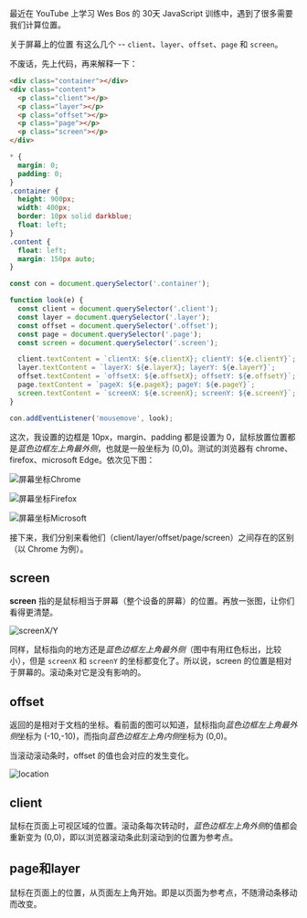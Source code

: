 最近在 YouTube 上学习 Wes Bos 的 30天 JavaScript 训练中，遇到了很多需要我们计算位置。

关于屏幕上的位置 有这么几个 -- `client`、`layer`、`offset`、`page` 和 `screen`。

不废话，先上代码，再来解释一下：

```html
<div class="container"></div>
<div class="content">
  <p class="client"></p>
  <p class="layer"></p>
  <p class="offset"></p>
  <p class="page"></p>
  <p class="screen"></p>
</div>
```

```css
* {
  margin: 0;
  padding: 0;
}
.container {
  height: 900px;
  width: 400px;
  border: 10px solid darkblue;
  float: left;
}
.content {
  float: left;
  margin: 150px auto;
}
```

```js
const con = document.querySelector('.container');

function look(e) {
  const client = document.querySelector('.client');
  const layer = document.querySelector('.layer');
  const offset = document.querySelector('.offset');
  const page = document.querySelector('.page');
  const screen = document.querySelector('.screen');

  client.textContent = `clientX: ${e.clientX}; clientY: ${e.clientY}`;
  layer.textContent = `layerX: ${e.layerX}; layerY: ${e.layerY}`;
  offset.textContent = `offsetX: ${e.offsetX}; offsetY: ${e.offsetY}`;
  page.textContent = `pageX: ${e.pageX}; pageY: ${e.pageY}`;
  screen.textContent = `screenX: ${e.screenX}; screenY: ${e.screenY}`;
}

con.addEventListener('mousemove', look);
```

这次，我设置的边框是 10px，margin、padding 都是设置为 0，鼠标放置位置都是*蓝色边框左上角最外侧*，也就是一般坐标为 (0,0)。测试的浏览器有 chrome、firefox、microsoft Edge。依次见下图：

![屏幕坐标Chrome](http://p83c9hkzc.bkt.clouddn.com/mouseLocation-Chrome.png)

![屏幕坐标Firefox](http://p83c9hkzc.bkt.clouddn.com/mouseLocation-Firefox.png)

![屏幕坐标Microsoft](http://p83c9hkzc.bkt.clouddn.com/mouseLocation-Microsoft.png)

接下来，我们分别来看他们（client/layer/offset/page/screen）之间存在的区别（以 Chrome 为例）。

## screen

**screen** 指的是鼠标相当于屏幕（整个设备的屏幕）的位置。再放一张图，让你们看得更清楚。

![screenX/Y](http://p83c9hkzc.bkt.clouddn.com/screenXY.png)

同样，鼠标指向的地方还是*蓝色边框左上角最外侧*（图中有用红色标出，比较小），但是 `screenX` 和 `screenY` 的坐标都变化了。所以说，screen 的位置是相对于屏幕的。滚动条对它是没有影响的。

## offset

返回的是相对于文档的坐标。看前面的图可以知道，鼠标指向*蓝色边框左上角最外侧*坐标为 (-10,-10)，而指向*蓝色边框左上角内侧*坐标为 (0,0)。

当滚动滚动条时，offset 的值也会对应的发生变化。

![location](http://p83c9hkzc.bkt.clouddn.com/location.png)

## client

鼠标在页面上可视区域的位置。滚动条每次转动时，*蓝色边框左上角外侧*的值都会重新变为 (0,0)，即以浏览器滚动条此刻滚动到的位置为参考点。

## page和layer

鼠标在页面上的位置，从页面左上角开始。即是以页面为参考点，不随滑动条移动而改变。